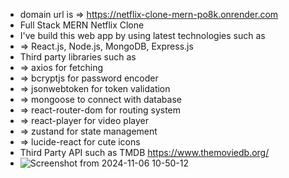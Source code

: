 - domain url is => https://netflix-clone-mern-po8k.onrender.com
- Full Stack MERN Netflix Clone 
- I've build this web app by using latest technologies such as 
- => React.js, Node.js, MongoDB, Express.js
- Third party libraries such as 
- => axios for fetching
- => bcryptjs for password encoder
- => jsonwebtoken for token validation
- => mongoose to connect with database
- => react-router-dom for routing system
- => react-player for video player
- => zustand for state management
- => lucide-react for cute icons
- Third Party API such as TMDB https://www.themoviedb.org/
- ![Screenshot from 2024-11-06 10-50-12](https://github.com/user-attachments/assets/26e739b8-cb57-4b89-81dd-54618e220109)

